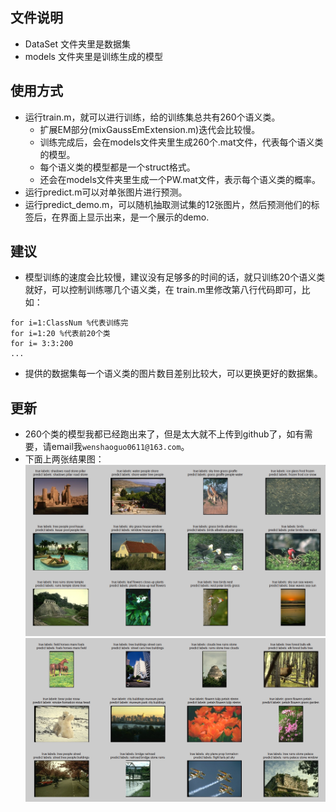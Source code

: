 ## 文件说明

* DataSet 文件夹里是数据集
* models 文件夹里是训练生成的模型

## 使用方式
* 运行train.m，就可以进行训练，给的训练集总共有260个语义类。
    * 扩展EM部分(mixGaussEmExtension.m)迭代会比较慢。
    * 训练完成后，会在models文件夹里生成260个.mat文件，代表每个语义类的模型。
    * 每个语义类的模型都是一个struct格式。
    * 还会在models文件夹里生成一个PW.mat文件，表示每个语义类的概率。
* 运行predict.m可以对单张图片进行预测。
* 运行predict_demo.m，可以随机抽取测试集的12张图片，然后预测他们的标签后，在界面上显示出来，是一个展示的demo.
    
## 建议
* 模型训练的速度会比较慢，建议没有足够多的时间的话，就只训练20个语义类就好，可以控制训练哪几个语义类，在
train.m里修改第八行代码即可，比如：
```
for i=1:ClassNum %代表训练完
for i=1:20 %代表前20个类
for i= 3:3:200
...
```
* 提供的数据集每一个语义类的图片数目差别比较大，可以更换更好的数据集。

## 更新
* 260个类的模型我都已经跑出来了，但是太大就不上传到github了，如有需要，请email我`wenshaoguo0611@163.com`。
* 下面上两张结果图：<br>
![result1.png-883.8kB](https://github.com/Lihit/SML/blob/master/result/result1.png)
![result2.png-893.5kB](https://github.com/Lihit/SML/blob/master/result/result2.png)
